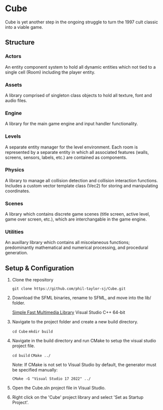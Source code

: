 # Cube

Cube is yet another step in the ongoing struggle to turn the 1997 cult classic into a viable game.

## Structure

### Actors

An entity component system to hold all dynamic entities which not tied to a single cell (Room) including the player entity.

### Assets

A library comprised of singleton class objects to hold all texture, font and audio files.

### Engine

A library for the main game engine and input handler functionality.

### Levels

A separate entity manager for the level environment. Each room is represented by a separate entity in which all associated features (walls, screens, sensors, labels, etc.) are contained as components.

### Physics

A library to manage all collision detection and collision interaction functions. Includes a custom vector template class (Vec2) for storing and manipulating coordinates.

### Scenes

A library which contains discrete game scenes (title screen, active level, game over screen, etc.), which are interchangable in the game engine.

### Utilities

An auxillary library which contains all miscelaneous functions; predominantly mathematical and numerical processing, and procedural generation.


## Setup & Configuration

1. Clone the repository

	`git clone https://github.com/phil-taylor-sj/Cube.git`

2. Download the SFML binaries, rename to SFML, and move into the lib/ folder.

	[Simple Fast Multimedia Library](https://www.sfml-dev.org/download/sfml/2.6.1/)
	Visual Studio C++ 64-bit

3. Navigate to the project folder and create a new build directory.

	`cd Cube`
	`mkdir build`
 
4. Navigate in the build directory and run CMake to setup the visual studio project file.

	`cd build`
	`CMake ../`

	Note: If CMake is not set to Visual Studio by default, the generator must be specified manually:

	`CMake -G "Visual Studio 17 2022" ../`

5. Open the Cube.sln project file in Visual Studio.

6. Right click on the 'Cube' project library and select 'Set as Startup Project'.